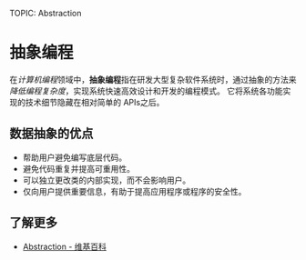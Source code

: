 TOPIC: Abstraction

# 抽象编程

在*计算机编程*领域中，**抽象编程**指在研发大型复杂软件系统时，通过抽象的方法来*降低编程复杂度*，实现系统快速高效设计和开发的编程模式。
它将系统各功能实现的技术细节隐藏在相对简单的 APIs之后。

## 数据抽象的优点

- 帮助用户避免编写底层代码。
- 避免代码重复并提高可重用性。
- 可以独立更改类的内部实现，而不会影响用户。
- 仅向用户提供重要信息，有助于提高应用程序或程序的安全性。

## 了解更多

- [Abstraction - 维基百科](https://en.wikipedia.org/wiki/Abstraction%20(computer%20science))
